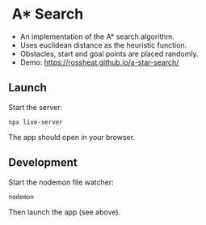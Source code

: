#  A* Search

- An implementation of the A* search algorithm.
- Uses euclidean distance as the heuristic function.
- Obstacles, start and goal points are placed randomly.
- Demo: <https://rossheat.github.io/a-star-search/>

## Launch

Start the server:

```
npx live-server
```

The app should open in your browser.

## Development

Start the nodemon file watcher:

```
nodemon
```

Then launch the app (see above).

